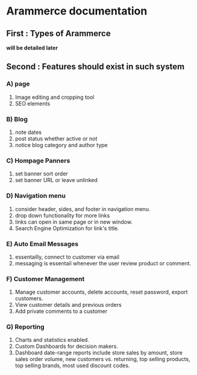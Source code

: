 # Arammerce documentation #

## First : Types of Arammerce ##

**will be detailed later**
## Second : Features should exist in such system ##
### A) page ###
1. Image editing and cropping tool
2. SEO elements 
### B) Blog ###
1. note dates
2. post status whether active or not
3. notice blog category and author type
### C) Hompage Panners ###
1. set banner sort order
2. set banner URL or leave unlinked
### D) Navigation menu ###
1. consider header, sides, and footer in navigation menu.
2. drop down functionality for more links
3. links can open in same page or in new window.
4. Search Engine Optimization for link's title.
### E) Auto Email Messages ###
1. essentailly, connect to customer via email
2. messaging is essentail whenever the user review product or comment.
### F) Customer Management ###
1. Manage customer accounts, delete accounts, reset password, export customers.
2. View customer details and previous orders
3. Add private comments to a customer
### G) Reporting ###
1. Charts and statistics enabled.
2. Custom Dashboards for decision makers.
3. Dashboard date-range reports include store sales by amount, store sales order volume, new customers vs. returning, top selling products, top selling brands, most used discount codes.
